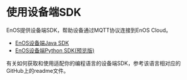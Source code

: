 # 使用设备端SDK

EnOS提供设备端SDK，帮助设备通过MQTT协议连接到EnOS Cloud。

- [EnOS设备端Java SDK](https://github.com/EnvisionIot/enos-mqtt-java-sdk)
- [EnOS设备端Python SDK(预览版)](https://github.com/EnvisionIot/enos-mqtt-sdk-python)

有关如何获取和使用适配你的编程语言的设备端SDK，参考该语言相对应的GitHub上的readme文件。
